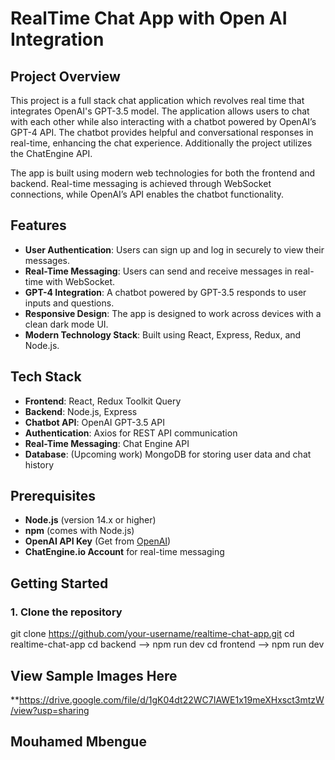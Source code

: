 # RealTime Chat App with Open AI Integration

## Project Overview

This project is a full stack chat application which revolves real time that integrates OpenAI's GPT-3.5 model. The application allows users to chat with each other while also interacting with a chatbot powered by OpenAI’s GPT-4 API. The chatbot provides helpful and conversational responses in real-time, enhancing the chat experience. Additionally the project utilizes the ChatEngine API.

The app is built using modern web technologies for both the frontend and backend. Real-time messaging is achieved through WebSocket connections, while OpenAI’s API enables the chatbot functionality.

## Features

- **User Authentication**: Users can sign up and log in securely to view their messages.
- **Real-Time Messaging**: Users can send and receive messages in real-time with WebSocket.
- **GPT-4 Integration**: A chatbot powered by GPT-3.5 responds to user inputs and questions.
- **Responsive Design**: The app is designed to work across devices with a clean dark mode UI.
- **Modern Technology Stack**: Built using React, Express, Redux, and Node.js.

## Tech Stack

- **Frontend**: React, Redux Toolkit Query
- **Backend**: Node.js, Express
- **Chatbot API**: OpenAI GPT-3.5 API
- **Authentication**: Axios for REST API communication
- **Real-Time Messaging**: Chat Engine API
- **Database**: (Upcoming work) MongoDB for storing user data and chat history

## Prerequisites

- **Node.js** (version 14.x or higher)
- **npm** (comes with Node.js)
- **OpenAI API Key** (Get from [OpenAI](https://platform.openai.com/))
- **ChatEngine.io Account** for real-time messaging

## Getting Started

### 1. Clone the repository


git clone https://github.com/your-username/realtime-chat-app.git
cd realtime-chat-app
cd backend --> npm run dev
cd frontend --> npm run dev

## View Sample Images Here
**https://drive.google.com/file/d/1gK04dt22WC7IAWE1x19meXHxsct3mtzW/view?usp=sharing


## Mouhamed Mbengue
